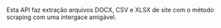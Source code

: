 Esta API faz extração arquivos DOCX, CSV e XLSX de site com o método scraping com uma intergace amigável.
